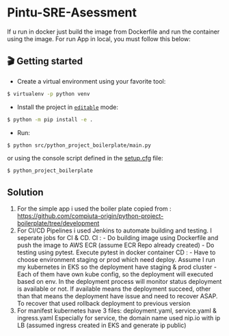 # Pintu-SRE-Asessment
If u run in docker just build the image from Dockerfile and run the container using the image. For run App in local, you must follow this below:
## 🎬 Getting started

- Create a virtual environment using your favorite tool:

```bash
$ virtualenv -p python venv
```

- Install the project in [`editable`](https://setuptools.pypa.io/en/latest/userguide/development_mode.html) mode:

```bash
$ python -m pip install -e .
```

- Run:

```bash
$ python src/python_project_boilerplate/main.py
```

or using the console script defined in the [setup.cfg](./setup.cfg) file:

```bash
$ python_project_boilerplate
```

## Solution
1. For the simple app i used the boiler plate copied from : https://github.com/compiuta-origin/python-project-boilerplate/tree/development
2. For CI/CD Pipelines i used Jenkins to automate building and testing. I seperate jobs for CI & CD.
   CI : - Do building image using Dockerfile and push the image to AWS ECR (assume ECR Repo already created)
        - Do testing using pytest. Execute pytest in docker container
   CD : - Have to choose environment staging or prod which need deploy. Assume I run my kubernetes in EKS so the deployment have staging & prod cluster
        - Each of them have own kube config, so the deployment will executed based on env. In the deployment process will monitor status deployment is available or not.
          If available means the deployment succeed, other than that means the deployment have issue and need to recover ASAP. To recover that used rollback deployment to previous version
3. For manifest kubernetes have 3 files: deployment.yaml, service.yaml & ingress.yaml
   Especially for service, the domain name used nip.io with ip LB (assumed ingress created in EKS and generate ip public)


